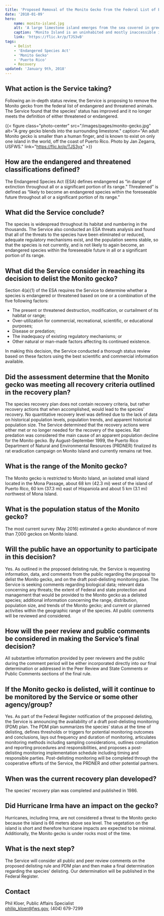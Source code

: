 ```yaml
---
title: 'Proposed Removal of the Monito Gecko from the Federal List of Endangered and Threatened Wildlife'
date: '2018-01-09'
hero:
    name: monito-island.jpg
    alt: 'A large limestone island emerges from the sea covered in green vegetation.'
    caption: 'Monito Island is an uninhabited and mostly inaccessible island of only about 36 acres. It lies west of Puerto Rico and was designated a U.S. National Natural Landmark in 1975. Photo by USFWS.'
    link: 'https://flic.kr/p/TJS3vB'
tags:
    - Delist
    - 'Endangered Species Act'
    - 'Monito Gecko'
    - 'Puerto Rico'
    - Recovery
updated: 'January 9th, 2018'
---
```


## What action is the Service taking?

Following an in-depth status review, the Service is proposing to remove the Monito gecko from the federal list of endangered and threatened animals.  The Service found that the species’ status has improved and it no longer meets the definition of either threatened or endangered.

{{< figure class="photo-center" src="/images/pages/monito-gecko.jpg" alt="A grey gecko blends into the surrounding limestone." caption="An adult Monito gecko is smaller than a human finger, and is known to exist on only one island in the world, off the coast of Puerto Rico. Photo by Jan Zegarra, USFWS." link="https://flic.kr/p/TJS3yx" >}}

## How are the endangered and threatened classifications defined?

The Endangered Species Act (ESA) defines endangered as “in danger of extinction throughout all or a significant portion of its range.” Threatened” is defined as “likely to become an endangered species within the foreseeable future throughout all or a significant portion of its range.”

## What did the Service conclude?

The species is widespread throughout its habitat and numbering in the thousands.  The Service also conducted an ESA threats analysis and found that all of the threats to the species have been eliminated or reduced, adequate regulatory mechanisms exist, and the population seems stable, so that the species is not currently, and is not likely to again become, an endangered species within the foreseeable future in all or a significant portion of its range.

## What did the Service consider in reaching its decision to delist the Monito gecko?

Section 4(a)(1) of the ESA requires the Service to determine whether a species is endangered or threatened based on one or a combination of the five following factors:

  - The present or threatened destruction, modification, or curtailment of its habitat or range;
  - Over-utilization for commercial, recreational, scientific, or educational purposes;
  - Disease or predation;
  - The inadequacy of existing regulatory mechanisms; or
  - Other natural or man-made factors affecting its continued existence.

In making this decision, the Service conducted a thorough status review based on these factors using the best scientific and commercial information available.

## Did the assessment determine that the Monito gecko was meeting all recovery criteria outlined in the recovery plan?

The species recovery plan does not contain recovery criteria, but rather recovery actions that when accomplished, would lead to the species’ recovery.  No quantitative recovery level was defined due to the lack of data on historical population levels, population trends, and apparent historical population size.  The Service determined that the recovery actions were either met or no longer needed for the recovery of the species.  Rat predation was considered the main cause of an apparent population decline for the Monito gecko.  By August-September 1999, the Puerto Rico Department of Natural and Environmental Resources (PRDNER) finalized its rat eradication campaign on Monito Island and currently remains rat free.

## What is the range of the Monito gecko?

The Monito gecko is restricted to Monito Island, an isolated small island located in the Mona Passage, about 68 km (42.3 mi) west of the island of Puerto Rico, 60 km (37.3 mi) east of Hispaniola and about 5 km (3.1 mi) northwest of Mona Island.

## What is the population status of the Monito gecko?

The most current survey (May 2016) estimated a gecko abundance of more than 7,000 geckos on Monito Island.

## Will the public have an opportunity to participate in this decision?

Yes.  As outlined in the proposed delisting rule, the Service is requesting information, data, and comments from the public regarding the proposal to delist the Monito gecko, and on the draft post-delisting monitoring plan.  The Service is seeking comments regarding biological data; relevant data concerning any threats; the extent of Federal and state protection and management that would be provided to the Monito gecko as a delisted species; additional information concerning the range, distribution, population size, and trends of the Monito gecko; and current or planned activities within the geographic range of the species. All public comments will be reviewed and considered.

## How will the peer review and public comments be considered in making the Service’s final decision?

All substantive information provided by peer reviewers and the public during the comment period will be either incorporated directly into our final determination or addressed in the Peer Review and State Comments or Public Comments sections of the final rule.

## If the Monito gecko is delisted, will it continue to be monitored by the Service or some other agency/group?

Yes.  As part of the Federal Register notification of the proposed delisting, the Service is announcing the availability of a draft post-delisting monitoring (PDM) plan.  The PDM plan summarizes the species’ status at the time of delisting, defines thresholds or triggers for potential monitoring outcomes and conclusions, lays out frequency and duration of monitoring, articulates monitoring methods including sampling considerations, outlines compilation and reporting procedures and responsibilities, and proposes a post-delisting monitoring implementation schedule including timing and responsible parties.  Post-delisting monitoring will be completed through the cooperative efforts of the Service, the PRDNER and other potential partners.

## When was the current recovery plan developed?

The species’ recovery plan was completed and published in 1986.

## Did Hurricane Irma have an impact on the gecko?

Hurricanes, including Irma, are not considered a threat to the Monito gecko because the island is 66 meters above sea level.  The vegetation on the island is short and therefore hurricane impacts are expected to be minimal. Additionally, the Monito gecko is under rocks most of the time.

## What is the next step?

The Service will consider all public and peer review comments on the proposed delisting rule and PDM plan and then make a final determination regarding the species’ delisting.  Our determination will be published in the Federal Register.

## Contact

Phil Kloer, Public Affairs Specialist  
[philip_kloer@fws.gov](mailto:philip_kloer@fws.gov), (404) 679-7299
